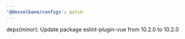 ```yaml
---
'@desselbane/configs': patch
---
```


deps(minor): Update package eslint-plugin-vue from 10.2.0 to 10.2.0
